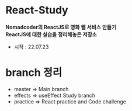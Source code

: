 # React-Study
**Nomadcoder의 ReactJS로 영화 웹 서비스 만들기**  
**ReactJS에 대한 실습을 정리해놓은 저장소**  
 - 시작 : 22.07.23  

# branch 정리
- master => Main branch  
- effects => useEffect Study branch  
- practice => React practice and Code challenge